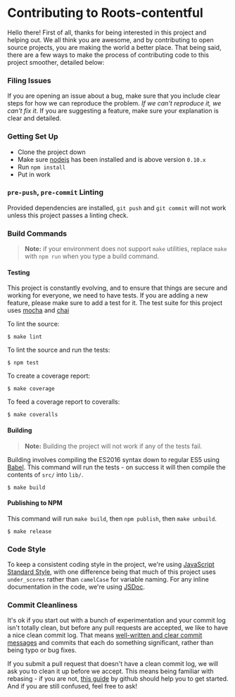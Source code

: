 
# Contributing to Roots-contentful

Hello there! First of all, thanks for being interested in this project and helping out. We all think you are awesome, and by contributing to open source projects, you are making the world a better place. That being said, there are a few ways to make the process of contributing code to this project smoother, detailed below:

### Filing Issues

If you are opening an issue about a bug, make sure that you include clear steps for how we can reproduce the problem. _If we can't reproduce it, we can't fix it_. If you are suggesting a feature, make sure your explanation is clear and detailed.

### Getting Set Up

- Clone the project down
- Make sure [nodejs](http://nodejs.org) has been installed and is above version `0.10.x`
- Run `npm install`
- Put in work

### `pre-push`, `pre-commit` Linting

Provided dependencies are installed, `git push` and `git commit` will
not work unless this project passes a linting check.

### Build Commands

> **Note:** if your environment does not support `make` utilities,
> replace `make` with `npm run` when you type a build command.

#### Testing

This project is constantly evolving, and to ensure that things are secure and working for everyone, we need to have tests. If you are adding a new feature, please make sure to add a test for it. The test suite for this project uses [mocha](http://visionmedia.github.io/mocha/) and [chai](http://chaijs.com/)

To lint the source:

```
$ make lint
```

To lint the source and run the tests:

```
$ npm test
```

To create a coverage report:

```
$ make coverage
```

To feed a coverage report to coveralls:

```
$ make coveralls
```

#### Building

> **Note:** Building the project will not work if any of the tests fail.

Building involves compiling the ES2016 syntax down to
regular ES5 using [Babel](http://babeljs.io). This command will run the tests - on success it will then compile the contents of `src/` into `lib/`.

```
$ make build
```

#### Publishing to NPM

This command will run `make build`, then `npm publish`, then `make unbuild`.

```
$ make release
```

### Code Style

To keep a consistent coding style in the project, we're using [JavaScript Standard Style](https://github.com/feross/standard), with one difference being that much of this project uses `under_scores` rather than `camelCase` for variable naming. For any inline documentation in the code, we're using [JSDoc](http://usejsdoc.org/).

### Commit Cleanliness

It's ok if you start out with a bunch of experimentation and your commit log isn't totally clean, but before any pull requests are accepted, we like to have a nice clean commit log. That means [well-written and clear commit messages](http://tbaggery.com/2008/04/19/a-note-about-git-commit-messages.html) and commits that each do something significant, rather than being typo or bug fixes.

If you submit a pull request that doesn't have a clean commit log, we will ask you to clean it up before we accept. This means being familiar with rebasing - if you are not, [this guide](https://help.github.com/articles/interactive-rebase) by github should help you to get started. And if you are still confused, feel free to ask!
